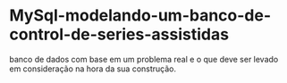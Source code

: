# MySql-modelando-um-banco-de-control-de-series-assistidas
banco de dados com base em um problema real e o que deve ser levado em consideração na hora da sua construção.
